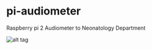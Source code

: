 # pi-audiometer
Raspberry pi 2 Audiometer to Neonatology Department 


![alt tag](https://raw.github.com/mariomourao/pi-audiometer/tree/master/Photos/DSC_0018.JPG)
